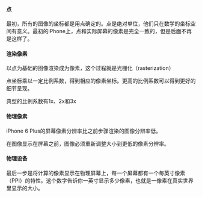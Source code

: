 #### 点

最初，所有的图像的坐标都是用点确定的。点是绝对单位，他们只在数学的坐标空间有意义。最初的iPhone上，点和实际屏幕的像素是完全一致的，但是后面不再是这样了。

#### 渲染像素

以点为基础的图像渲染成为像素，这个过程就是光栅化（rasterization）

点坐标乘以一定比例系数，得到相应的像素坐标。更高的比例系数可以得到更好的细节呈现。

典型的比例系数有1x、2x和3x

#### 物理像素

iPhone 6 Plus的屏幕像素分辨率比之前步骤渲染的图像分辨率低。

在图像显示在屏幕之前，图像必须重新调整大小到更低的像素分辨率。

#### 物理设备

最后一步是将计算的像素显示在物理屏幕上，每一个屏幕都有一个每英寸像素（PPI）的特性。这个数字告诉你一英寸显示多少像素，也就是一像素在真实世界里显示的大小。





